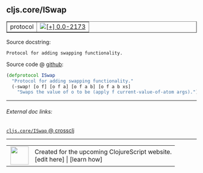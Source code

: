 ## cljs.core/ISwap



 <table border="1">
<tr>
<td>protocol</td>
<td><a href="https://github.com/cljsinfo/cljs-api-docs/tree/0.0-2173"><img valign="middle" alt="[+] 0.0-2173" title="Added in 0.0-2173" src="https://img.shields.io/badge/+-0.0--2173-lightgrey.svg"></a> </td>
</tr>
</table>







Source docstring:

```
Protocol for adding swapping functionality.
```


Source code @ [github](https://github.com/clojure/clojurescript/blob/r3148/src/cljs/cljs/core.cljs#L622-L625):

```clj
(defprotocol ISwap
  "Protocol for adding swapping functionality."
  (-swap! [o f] [o f a] [o f a b] [o f a b xs]
    "Swaps the value of o to be (apply f current-value-of-atom args)."))
```

<!--
Repo - tag - source tree - lines:

 <pre>
clojurescript @ r3148
└── src
    └── cljs
        └── cljs
            └── <ins>[core.cljs:622-625](https://github.com/clojure/clojurescript/blob/r3148/src/cljs/cljs/core.cljs#L622-L625)</ins>
</pre>

-->

---



###### External doc links:

[`cljs.core/ISwap` @ crossclj](http://crossclj.info/fun/cljs.core.cljs/ISwap.html)<br>

---

 <table>
<tr><td>
<img valign="middle" align="right" width="48px" src="http://i.imgur.com/Hi20huC.png">
</td><td>
Created for the upcoming ClojureScript website.<br>
[edit here] | [learn how]
</td></tr></table>

[edit here]:https://github.com/cljsinfo/cljs-api-docs/blob/master/cljsdoc/cljs.core/ISwap.cljsdoc
[learn how]:https://github.com/cljsinfo/cljs-api-docs/wiki/cljsdoc-files

<!--

This information was too distracting to show to readers, but I'll leave it
commented here since it is helpful to:

- pretty-print the data used to generate this document
- and show how to retrieve that data



The API data for this symbol:

```clj
{:ns "cljs.core",
 :name "ISwap",
 :history [["+" "0.0-2173"]],
 :type "protocol",
 :full-name-encode "cljs.core/ISwap",
 :source {:code "(defprotocol ISwap\n  \"Protocol for adding swapping functionality.\"\n  (-swap! [o f] [o f a] [o f a b] [o f a b xs]\n    \"Swaps the value of o to be (apply f current-value-of-atom args).\"))",
          :title "Source code",
          :repo "clojurescript",
          :tag "r3148",
          :filename "src/cljs/cljs/core.cljs",
          :lines [622 625]},
 :methods [{:name "-swap!",
            :signature ["[o f]" "[o f a]" "[o f a b]" "[o f a b xs]"],
            :docstring "Swaps the value of o to be (apply f current-value-of-atom args)."}],
 :full-name "cljs.core/ISwap",
 :docstring "Protocol for adding swapping functionality."}

```

Retrieve the API data for this symbol:

```clj
;; from Clojure REPL
(require '[clojure.edn :as edn])
(-> (slurp "https://raw.githubusercontent.com/cljsinfo/cljs-api-docs/catalog/cljs-api.edn")
    (edn/read-string)
    (get-in [:symbols "cljs.core/ISwap"]))
```

-->
